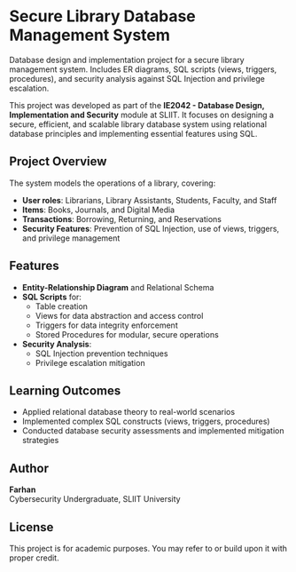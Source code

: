 # Secure Library Database Management System

Database design and implementation project for a secure library management system. Includes ER diagrams, SQL scripts (views, triggers, procedures), and security analysis against SQL Injection and privilege escalation.


This project was developed as part of the **IE2042 - Database Design, Implementation and Security** module at SLIIT. It focuses on designing a secure, efficient, and scalable library database system using relational database principles and implementing essential features using SQL.

## Project Overview

The system models the operations of a library, covering:

- **User roles**: Librarians, Library Assistants, Students, Faculty, and Staff
- **Items**: Books, Journals, and Digital Media
- **Transactions**: Borrowing, Returning, and Reservations
- **Security Features**: Prevention of SQL Injection, use of views, triggers, and privilege management

## Features

- **Entity-Relationship Diagram** and Relational Schema
- **SQL Scripts** for:
  - Table creation
  - Views for data abstraction and access control
  - Triggers for data integrity enforcement
  - Stored Procedures for modular, secure operations
- **Security Analysis**:
  - SQL Injection prevention techniques
  - Privilege escalation mitigation



## Learning Outcomes

- Applied relational database theory to real-world scenarios
- Implemented complex SQL constructs (views, triggers, procedures)
- Conducted database security assessments and implemented mitigation strategies

## Author

**Farhan**  
Cybersecurity Undergraduate, SLIIT University

## License

This project is for academic purposes. You may refer to or build upon it with proper credit.
